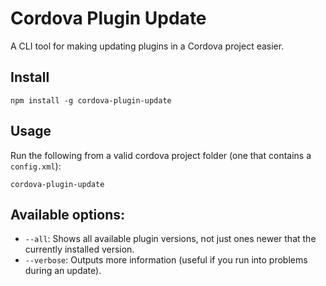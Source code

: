 # Cordova Plugin Update

A CLI tool for making updating plugins in a Cordova project easier.

## Install

    npm install -g cordova-plugin-update

## Usage

Run the following from a valid cordova project folder (one that contains a `config.xml`):

    cordova-plugin-update

## Available options:

- `--all`: Shows all available plugin versions, not just ones newer that the currently installed version.
- `--verbose`: Outputs more information (useful if you run into problems during an update).